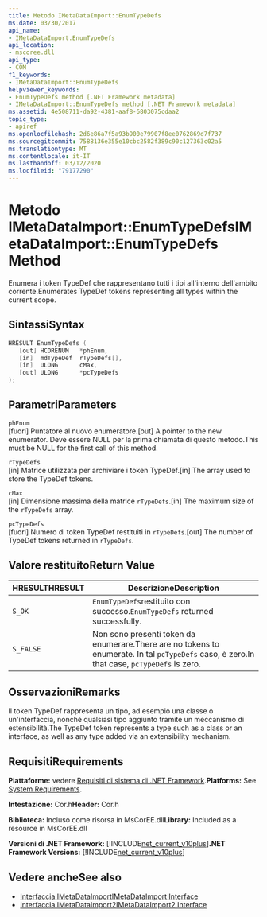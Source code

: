 ```yaml
---
title: Metodo IMetaDataImport::EnumTypeDefs
ms.date: 03/30/2017
api_name:
- IMetaDataImport.EnumTypeDefs
api_location:
- mscoree.dll
api_type:
- COM
f1_keywords:
- IMetaDataImport::EnumTypeDefs
helpviewer_keywords:
- EnumTypeDefs method [.NET Framework metadata]
- IMetaDataImport::EnumTypeDefs method [.NET Framework metadata]
ms.assetid: 4e508711-da92-4381-aaf8-6803075cdaa2
topic_type:
- apiref
ms.openlocfilehash: 2d6e86a7f5a93b900e79907f8ee0762869d7f737
ms.sourcegitcommit: 7588136e355e10cbc2582f389c90c127363c02a5
ms.translationtype: MT
ms.contentlocale: it-IT
ms.lasthandoff: 03/12/2020
ms.locfileid: "79177290"
---
```

# <a name="imetadataimportenumtypedefs-method"></a><span data-ttu-id="21a15-102">Metodo IMetaDataImport::EnumTypeDefs</span><span class="sxs-lookup"><span data-stu-id="21a15-102">IMetaDataImport::EnumTypeDefs Method</span></span>
<span data-ttu-id="21a15-103">Enumera i token TypeDef che rappresentano tutti i tipi all'interno dell'ambito corrente.</span><span class="sxs-lookup"><span data-stu-id="21a15-103">Enumerates TypeDef tokens representing all types within the current scope.</span></span>  
  
## <a name="syntax"></a><span data-ttu-id="21a15-104">Sintassi</span><span class="sxs-lookup"><span data-stu-id="21a15-104">Syntax</span></span>  
  
```cpp  
HRESULT EnumTypeDefs (  
   [out] HCORENUM   *phEnum,
   [in]  mdTypeDef  rTypeDefs[],  
   [in]  ULONG      cMax,
   [out] ULONG      *pcTypeDefs  
);  
```  
  
## <a name="parameters"></a><span data-ttu-id="21a15-105">Parametri</span><span class="sxs-lookup"><span data-stu-id="21a15-105">Parameters</span></span>  
 `phEnum`  
 <span data-ttu-id="21a15-106">[fuori] Puntatore al nuovo enumeratore.</span><span class="sxs-lookup"><span data-stu-id="21a15-106">[out] A pointer to the new enumerator.</span></span> <span data-ttu-id="21a15-107">Deve essere NULL per la prima chiamata di questo metodo.</span><span class="sxs-lookup"><span data-stu-id="21a15-107">This must be NULL for the first call of this method.</span></span>  
  
 `rTypeDefs`  
 <span data-ttu-id="21a15-108">[in] Matrice utilizzata per archiviare i token TypeDef.</span><span class="sxs-lookup"><span data-stu-id="21a15-108">[in] The array used to store the TypeDef tokens.</span></span>  
  
 `cMax`  
 <span data-ttu-id="21a15-109">[in] Dimensione massima della matrice `rTypeDefs`.</span><span class="sxs-lookup"><span data-stu-id="21a15-109">[in] The maximum size of the `rTypeDefs` array.</span></span>  
  
 `pcTypeDefs`  
 <span data-ttu-id="21a15-110">[fuori] Numero di token TypeDef restituiti in `rTypeDefs`.</span><span class="sxs-lookup"><span data-stu-id="21a15-110">[out] The number of TypeDef tokens returned in `rTypeDefs`.</span></span>  
  
## <a name="return-value"></a><span data-ttu-id="21a15-111">Valore restituito</span><span class="sxs-lookup"><span data-stu-id="21a15-111">Return Value</span></span>  
  
|<span data-ttu-id="21a15-112">HRESULT</span><span class="sxs-lookup"><span data-stu-id="21a15-112">HRESULT</span></span>|<span data-ttu-id="21a15-113">Descrizione</span><span class="sxs-lookup"><span data-stu-id="21a15-113">Description</span></span>|  
|-------------|-----------------|  
|`S_OK`|<span data-ttu-id="21a15-114">`EnumTypeDefs`restituito con successo.</span><span class="sxs-lookup"><span data-stu-id="21a15-114">`EnumTypeDefs` returned successfully.</span></span>|  
|`S_FALSE`|<span data-ttu-id="21a15-115">Non sono presenti token da enumerare.</span><span class="sxs-lookup"><span data-stu-id="21a15-115">There are no tokens to enumerate.</span></span> <span data-ttu-id="21a15-116">In tal `pcTypeDefs` caso, è zero.</span><span class="sxs-lookup"><span data-stu-id="21a15-116">In that case, `pcTypeDefs` is zero.</span></span>|  
  
## <a name="remarks"></a><span data-ttu-id="21a15-117">Osservazioni</span><span class="sxs-lookup"><span data-stu-id="21a15-117">Remarks</span></span>  
 <span data-ttu-id="21a15-118">Il token TypeDef rappresenta un tipo, ad esempio una classe o un'interfaccia, nonché qualsiasi tipo aggiunto tramite un meccanismo di estensibilità.</span><span class="sxs-lookup"><span data-stu-id="21a15-118">The TypeDef token represents a type such as a class or an interface, as well as any type added via an extensibility mechanism.</span></span>  
  
## <a name="requirements"></a><span data-ttu-id="21a15-119">Requisiti</span><span class="sxs-lookup"><span data-stu-id="21a15-119">Requirements</span></span>  
 <span data-ttu-id="21a15-120">**Piattaforme:** vedere [Requisiti di sistema di .NET Framework](../../../../docs/framework/get-started/system-requirements.md).</span><span class="sxs-lookup"><span data-stu-id="21a15-120">**Platforms:** See [System Requirements](../../../../docs/framework/get-started/system-requirements.md).</span></span>  
  
 <span data-ttu-id="21a15-121">**Intestazione:** Cor.h</span><span class="sxs-lookup"><span data-stu-id="21a15-121">**Header:** Cor.h</span></span>  
  
 <span data-ttu-id="21a15-122">**Biblioteca:** Incluso come risorsa in MsCorEE.dll</span><span class="sxs-lookup"><span data-stu-id="21a15-122">**Library:** Included as a resource in MsCorEE.dll</span></span>  
  
 <span data-ttu-id="21a15-123">**Versioni di .NET Framework:** [!INCLUDE[net_current_v10plus](../../../../includes/net-current-v10plus-md.md)]</span><span class="sxs-lookup"><span data-stu-id="21a15-123">**.NET Framework Versions:** [!INCLUDE[net_current_v10plus](../../../../includes/net-current-v10plus-md.md)]</span></span>  
  
## <a name="see-also"></a><span data-ttu-id="21a15-124">Vedere anche</span><span class="sxs-lookup"><span data-stu-id="21a15-124">See also</span></span>

- [<span data-ttu-id="21a15-125">Interfaccia IMetaDataImport</span><span class="sxs-lookup"><span data-stu-id="21a15-125">IMetaDataImport Interface</span></span>](../../../../docs/framework/unmanaged-api/metadata/imetadataimport-interface.md)
- [<span data-ttu-id="21a15-126">Interfaccia IMetaDataImport2</span><span class="sxs-lookup"><span data-stu-id="21a15-126">IMetaDataImport2 Interface</span></span>](../../../../docs/framework/unmanaged-api/metadata/imetadataimport2-interface.md)
